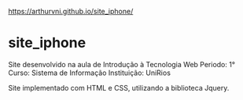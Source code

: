https://arthurvni.github.io/site_iphone/
# site_iphone
Site desenvolvido na aula de Introdução à Tecnologia Web
Periodo: 1° 
Curso: Sistema de Informação 
Instituição: UniRios

Site implementado com HTML e CSS, utilizando a biblioteca Jquery.
